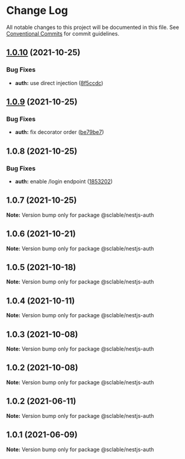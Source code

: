 # Change Log

All notable changes to this project will be documented in this file.
See [Conventional Commits](https://conventionalcommits.org) for commit guidelines.

## [1.0.10](https://github.com/sclable/nestjs-libs/compare/@sclable/nestjs-auth@1.0.9...@sclable/nestjs-auth@1.0.10) (2021-10-25)


### Bug Fixes

* **auth:** use direct injection ([8f5ccdc](https://github.com/sclable/nestjs-libs/commit/8f5ccdc71da3584585b9376ce81531c627b02b0c))





## [1.0.9](https://github.com/sclable/nestjs-libs/compare/@sclable/nestjs-auth@1.0.8...@sclable/nestjs-auth@1.0.9) (2021-10-25)


### Bug Fixes

* **auth:** fix decorator order ([be79be7](https://github.com/sclable/nestjs-libs/commit/be79be74db10a639d300d82e167a3f911be6e915))





## 1.0.8 (2021-10-25)


### Bug Fixes

* **auth:** enable /login endpoint ([1853202](https://github.com/sclable/nestjs-libs/commit/1853202630ae9219ec412c8cddf7b557435ee22a))





## 1.0.7 (2021-10-25)

**Note:** Version bump only for package @sclable/nestjs-auth





## 1.0.6 (2021-10-21)

**Note:** Version bump only for package @sclable/nestjs-auth





## 1.0.5 (2021-10-18)

**Note:** Version bump only for package @sclable/nestjs-auth





## 1.0.4 (2021-10-11)

**Note:** Version bump only for package @sclable/nestjs-auth





## 1.0.3 (2021-10-08)

**Note:** Version bump only for package @sclable/nestjs-auth





## 1.0.2 (2021-10-08)

**Note:** Version bump only for package @sclable/nestjs-auth





## 1.0.2 (2021-06-11)

**Note:** Version bump only for package @sclable/nestjs-auth





## 1.0.1 (2021-06-09)

**Note:** Version bump only for package @sclable/nestjs-auth
